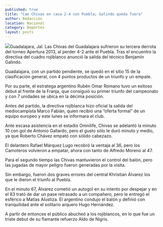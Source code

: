 ```yaml
---
published: true
title: "Cae Chivas en casa 2-4 con Puebla; Galindo queda fuera"
author: Redacción
location: Nacional
category: Deportes
layout: posts
---
```


![](http://i.imgur.com/r12Yb2Fm.jpg)Guadalajara, Jal. Las Chivas del Guadalajara sufrieron su tercera derrota del torneo Apertura 2013, al perder 4-2 ante el Puebla. Tras el encuentro la directiva del cuadro rojiblanco anunció la salida del técnico Benjamín Galindo.

Guadalajara, con un partido pendiente, se quedó en el sitio 15 de la clasificación general, con 4 puntos productos de un triunfo y un empate.

Por su parte, el estratega argentino Rubén Omar Romano tuvo un exitoso debut al frente de la Franja, que consiguió su primer triunfo del campeonato y con 7 unidades se ubica en la décima posición.

Antes del partido, la directiva rojiblanca hizo oficial la salida del mediocampista Marco Fabián, quien recibió una “oferta formal” de un equipo europeo y este lunes se informara el club.

Ante escasa asistencia en el estadio Omnilife, Chivas se adelantó la minuto 10 con gol de Antonio Gallardo, pero el gusto sólo le duró minuto y medio, ya que Roberto Chávez empató con sólido cabezazo.

El delantero Rafael Márquez Lugo recobró la ventaja al 36, pero los Camoteros volvieron a empatar, ahora con tanto de Alfredo Moreno al 47.

Para el segundo tiempo las Chivas mantuvieron el control del balón, pero las jugadas de mayor peligro fueron generadas por la visita.

Sin embargo, fueron dos graves errores del central Khristian Álvarez los que le dieron el triunfo al Puebla.

En el minuto 67, Álvarez cometió un autogol en su intento por despejar y en el 83 trató de dar un pase retrasado a un compañero, pero le entregó el esférico a Matías Alustiza. El argentino condujo el balón y definió con tranquilidad ante el solitario arquero Hugo Hernández.

A partir de entonces el público abucheó a los rojiblancos, en lo que fue un triste debut de su flamante refuerzo Aldo de Nigris.
